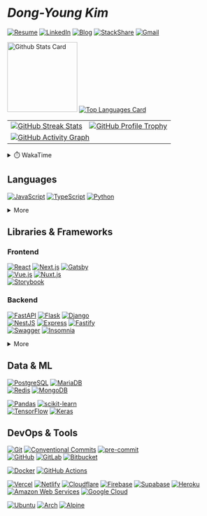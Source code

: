# **_Dong-Young Kim_**

[![Resume](https://img.shields.io/static/v1?style=for-the-badge&logoColor=ffffff&color=000000&logo=notion&label=&message=Resume)](https://dong-young.kim/)
[![LinkedIn](https://img.shields.io/static/v1?style=for-the-badge&logoColor=ffffff&color=0077b5&logo=linkedin&label=&message=LinkedIn)](https://www.linkedin.com/in/dong-young-kim)
[![Blog](https://img.shields.io/static/v1?style=for-the-badge&logoColor=ffffff&color=663399&logo=gatsby&label=&message=Blog)](https://pers0n4.io/)
[![StackShare](https://img.shields.io/static/v1?style=for-the-badge&logoColor=ffffff&color=0690fa&logo=stackshare&label=&message=StackShare)](https://stackshare.io/pers0n4)
[![Gmail](https://img.shields.io/static/v1?style=for-the-badge&logoColor=ffffff&color=ea4335&logo=gmail&label=&message=Gmail)](mailto:31337.persona@gmail.com)

<!-- markdownlint-disable MD033 -->
<a href="https://github.com/anuraghazra/github-readme-stats#github-stats-card">
  <img
    src="https://github-readme-stats.vercel.app/api?username=pers0n4&hide_title=true&show_icons=true&include_all_commits=true&count_private=true&hide_border=true&theme=onedark&title_color=5f4b8b&text_color=f0eee9&icon_color=00abc0"
    alt="Github Stats Card"
    height="160"
/></a>

<a href="https://github.com/anuraghazra/github-readme-stats#top-languages-card">
  <img
    src="https://github-readme-stats.vercel.app/api/top-langs?username=pers0n4&hide=css,tex&hide_title=true&layout=compact&langs_count=8&hide_border=true&theme=onedark&title_color=5f4b8b&text_color=f0eee9&icon_color=00abc0"
    alt="Top Languages Card"
/></a>

<table>
  <tbody>
    <tr>
      <td>
        <a href="https://github.com/DenverCoder1/github-readme-streak-stats">
          <img
            src="https://github-readme-streak-stats.herokuapp.com/?user=pers0n4&theme=onedark&hide_border=true&stroke=f0eee9&ring=5f4b8b&fire=5f4b8b&currStreakNum=00abc0&currStreakLabel=00abc0&date_format=Y-m-d"
            alt="GitHub Streak Stats"
        /></a>
      </td>
      <td>
        <a href="https://github.com/ryo-ma/github-profile-trophy">
          <img
            src="https://github-profile-trophy.vercel.app/?username=pers0n4&theme=onedark&row=2&column=4&no-frame=true"
            alt="GitHub Profile Trophy"
        /></a>
      </td>
    </tr>
    <tr>
      <td colspan="2">
        <a href="https://github.com/ashutosh00710/github-readme-activity-graph">
          <img
            src="https://activity-graph.herokuapp.com/graph?username=pers0n4&bg_color=282c34&color=f0eee9&line=5f4b8b&point=00abc0&hide_border=true&hide_title=true"
            alt="GitHub Activity Graph"
        /></a>
      </td>
    </tr>
  </tbody>
</table>
<!-- markdownlint-enable -->

<!-- markdownlint-disable MD033 -->
<!-- prettier-ignore-start -->
<details>
  <summary>⏱️ WakaTime</summary>

<!--START_SECTION:waka-->
![Code Time](http://img.shields.io/badge/Code%20Time-2%2C239%20hrs%2033%20mins-blue)

![Lines of code](https://img.shields.io/badge/From%20Hello%20World%20I%27ve%20Written-357%20Thousand%20lines%20of%20code-blue)

**I'm a Night 🦉** 

```text
🌞 Morning    25 commits     ░░░░░░░░░░░░░░░░░░░░░░░░░   2.1% 
🌆 Daytime    277 commits    █████░░░░░░░░░░░░░░░░░░░░   23.32% 
🌃 Evening    476 commits    ██████████░░░░░░░░░░░░░░░   40.07% 
🌙 Night      410 commits    ████████░░░░░░░░░░░░░░░░░   34.51%

```
📅 **I'm Most Productive on Saturday** 

```text
Monday       147 commits    ███░░░░░░░░░░░░░░░░░░░░░░   12.37% 
Tuesday      138 commits    ███░░░░░░░░░░░░░░░░░░░░░░   11.62% 
Wednesday    169 commits    ███░░░░░░░░░░░░░░░░░░░░░░   14.23% 
Thursday     116 commits    ██░░░░░░░░░░░░░░░░░░░░░░░   9.76% 
Friday       131 commits    ██░░░░░░░░░░░░░░░░░░░░░░░   11.03% 
Saturday     307 commits    ██████░░░░░░░░░░░░░░░░░░░   25.84% 
Sunday       180 commits    ███░░░░░░░░░░░░░░░░░░░░░░   15.15%

```


📊 **This Week I Spent My Time On** 

```text
⌚︎ Time Zone: Asia/Seoul

💬 Programming Languages: 
Python                   1 hr 24 mins        ████████████░░░░░░░░░░░░░   50.8% 
TypeScript               28 mins             ████░░░░░░░░░░░░░░░░░░░░░   17.44% 
YAML                     15 mins             ██░░░░░░░░░░░░░░░░░░░░░░░   9.13% 
JSON                     14 mins             ██░░░░░░░░░░░░░░░░░░░░░░░   8.53% 
Bash                     12 mins             ██░░░░░░░░░░░░░░░░░░░░░░░   7.53%

🔥 Editors: 
VS Code                  2 hrs 46 mins       █████████████████████████   100.0%

💻 Operating System: 
Linux                    2 hrs 46 mins       █████████████████████████   100.0%

```

**I Mostly Code in TypeScript** 

```text
TypeScript               22 repos            ███████░░░░░░░░░░░░░░░░░░   29.33% 
Python                   15 repos            █████░░░░░░░░░░░░░░░░░░░░   20.0% 
Java                     5 repos             █░░░░░░░░░░░░░░░░░░░░░░░░   6.67% 
C++                      4 repos             █░░░░░░░░░░░░░░░░░░░░░░░░   5.33% 
HTML                     4 repos             █░░░░░░░░░░░░░░░░░░░░░░░░   5.33%

```



 Last Updated on 2022-12-24T00:29:24 UTC
<!--END_SECTION:waka-->

</details>
<!-- prettier-ignore-end -->
<!-- markdownlint-enable -->

## Languages

[![JavaScript][javascript]](https://www.ecma-international.org/publications/standards/Ecma-262.htm)
[![TypeScript][typescript]](https://www.typescriptlang.org/)
[![Python][python]](https://www.python.org/)

<!-- markdownlint-disable MD033 -->
<details>
  <summary>More</summary>

[![PHP][php]](https://www.php.net/)
[![Java][java]](https://openjdk.java.net/)
[![C++][c++]](https://isocpp.org/)
\
[![Kotlin][kotlin]](https://kotlinlang.org/)
[![Scala][scala]](https://www.scala-lang.org/)
\
[![Go][go]](https://golang.org/)
[![Rust][rust]](https://www.rust-lang.org/)

</details>
<!-- markdownlint-enable -->

## Libraries & Frameworks

### Frontend

[![React][react]](https://reactjs.org/)
[![Next.js][next.js]](https://nextjs.org/)
[![Gatsby][gatsby]](https://www.gatsbyjs.com/)
\
[![Vue.js][vue.js]](https://vuejs.org/)
[![Nuxt.js][nuxt.js]](https://nuxtjs.org/)
\
[![Storybook][storybook]](https://storybook.js.org/)

### Backend

[![FastAPI][fastapi]](https://fastapi.tiangolo.com/)
[![Flask][flask]](https://flask.palletsprojects.com/)
[![Django][django]](https://www.djangoproject.com/)
\
[![NestJS][nestjs]](https://nestjs.com/)
[![Express][express]](https://expressjs.com/)
[![Fastify][fastify]](https://www.fastify.io/)
\
[![Swagger][swagger]](https://swagger.io/)
[![Insomnia][insomnia]](https://insomnia.rest/)

<!-- markdownlint-disable MD033 -->
<details>
  <summary>More</summary>

[![React Native][react native]](https://reactnative.dev/)
[![Expo][expo]](https://expo.dev/)
\
[![Laravel][laravel]](https://laravel.com/)
[![Spring Boot][spring boot]](https://spring.io/)

[![Node.js][node.js]](https://nodejs.org/en/)
[![Deno][deno]](https://deno.land/)
\
[![yarn][yarn]](https://yarnpkg.com/)
[![pnpm][pnpm]](https://pnpm.io/)
\
[![Poetry][poetry]](https://python-poetry.org/)

</details>
<!-- markdownlint-enable -->

## Data & ML

[![PostgreSQL][postgresql]](https://www.postgresql.org/)
[![MariaDB][mariadb]](https://mariadb.org/)
\
[![Redis][redis]](https://redis.io/)
[![MongoDB][mongodb]](https://www.mongodb.com/)

[![Pandas][pandas]](https://pandas.pydata.org/)
[![scikit-learn][scikit-learn]](https://scikit-learn.org/stable/)
\
[![TensorFlow][tensorflow]](https://www.tensorflow.org/)
[![Keras][keras]](https://keras.io/)

## DevOps & Tools

[![Git][git]](https://git-scm.com/)
[![Conventional Commits][conventional commits]](https://conventionalcommits.org)
[![pre-commit][pre-commit]](https://pre-commit.com/)
\
[![GitHub][github]](https://github.com/)
[![GitLab][gitlab]](https://about.gitlab.com/)
[![Bitbucket][bitbucket]](https://bitbucket.org/)

[![Docker][docker]](https://www.docker.com/)
[![GitHub Actions][github actions]](https://github.com/features/actions)

[![Vercel][vercel]](https://vercel.com/)
[![Netlify][netlify]](https://www.netlify.com/)
[![Cloudflare][cloudflare]](https://www.cloudflare.com/)
[![Firebase][firebase]](https://firebase.google.com/)
[![Supabase][supabase]](https://www.cloudflare.com/)
[![Heroku][heroku]](https://www.heroku.com/)
\
[![Amazon Web Services][amazon web services]](https://aws.amazon.com/)
[![Google Cloud][google cloud]](https://cloud.google.com/)

[![Ubuntu][ubuntu]](https://ubuntu.com/)
[![Arch][arch]](https://archlinux.org/)
[![Alpine][alpine]](https://alpinelinux.org/)

<!-------------------------------- Badge Links -------------------------------->

<!-- Languages -->

[c++]: https://img.shields.io/endpoint?url=https://badges.deno.dev/C%2B%2B?namedLogo=cplusplus
[go]: https://img.shields.io/endpoint?url=https://badges.deno.dev/Go
[java]: https://img.shields.io/endpoint?url=https://badges.deno.dev/Java?namedLogo=openjdk
[javascript]: https://img.shields.io/endpoint?url=https://badges.deno.dev/JavaScript
[kotlin]: https://img.shields.io/endpoint?url=https://badges.deno.dev/Kotlin
[php]: https://img.shields.io/endpoint?url=https://badges.deno.dev/PHP
[python]: https://img.shields.io/endpoint?url=https://badges.deno.dev/Python
[rust]: https://img.shields.io/endpoint?url=https://badges.deno.dev/Rust
[scala]: https://img.shields.io/endpoint?url=https://badges.deno.dev/Scala
[typescript]: https://img.shields.io/endpoint?url=https://badges.deno.dev/TypeScript

<!-- Libraries & Frameworks / Frontend -->

[expo]: https://img.shields.io/endpoint?url=https://badges.deno.dev/Expo
[fastify]: https://img.shields.io/endpoint?url=https://badges.deno.dev/Fastify
[gatsby]: https://img.shields.io/endpoint?url=https://badges.deno.dev/Gatsby
[next.js]: https://img.shields.io/endpoint?url=https://badges.deno.dev/Next.js
[nuxt.js]: https://img.shields.io/endpoint?url=https://badges.deno.dev/Nuxt.js
[react native]: https://img.shields.io/endpoint?url=https://badges.deno.dev/?message=React%2BNative%26namedLogo=react
[react]: https://img.shields.io/endpoint?url=https://badges.deno.dev/React
[vue.js]: https://img.shields.io/endpoint?url=https://badges.deno.dev/Vue.js

<!-- Libraries & Frameworks / Backend -->

[django]: https://img.shields.io/endpoint?url=https://badges.deno.dev/Django
[express]: https://img.shields.io/endpoint?url=https://badges.deno.dev/Express
[fastapi]: https://img.shields.io/endpoint?url=https://badges.deno.dev/FastAPI
[flask]: https://img.shields.io/endpoint?url=https://badges.deno.dev/Flask
[laravel]: https://img.shields.io/endpoint?url=https://badges.deno.dev/Laravel
[nestjs]: https://img.shields.io/endpoint?url=https://badges.deno.dev/NestJS
[spring boot]: https://img.shields.io/endpoint?url=https://badges.deno.dev/?message=Spring%2BBoot

<!-- Libraries & Frameworks / Tools -->

[insomnia]: https://img.shields.io/endpoint?url=https://badges.deno.dev/Insomnia
[storybook]: https://img.shields.io/endpoint?url=https://badges.deno.dev/Storybook
[swagger]: https://img.shields.io/endpoint?url=https://badges.deno.dev/Swagger

<!-- Libraries & Frameworks / Runtime & Package Manager -->

[deno]: https://img.shields.io/endpoint?url=https://badges.deno.dev/Deno
[node.js]: https://img.shields.io/endpoint?url=https://badges.deno.dev/Node.js
[pnpm]: https://img.shields.io/endpoint?url=https://badges.deno.dev/pnpm
[poetry]: https://img.shields.io/endpoint?url=https://badges.deno.dev/Poetry
[yarn]: https://img.shields.io/endpoint?url=https://badges.deno.dev/yarn

<!-- Data & ML -->

[keras]: https://img.shields.io/endpoint?url=https://badges.deno.dev/Keras
[mariadb]: https://img.shields.io/endpoint?url=https://badges.deno.dev/MariaDB
[mongodb]: https://img.shields.io/endpoint?url=https://badges.deno.dev/MongoDB
[pandas]: https://img.shields.io/endpoint?url=https://badges.deno.dev/Pandas
[postgresql]: https://img.shields.io/endpoint?url=https://badges.deno.dev/PostgreSQL
[redis]: https://img.shields.io/endpoint?url=https://badges.deno.dev/Redis
[scikit-learn]: https://img.shields.io/endpoint?url=https://badges.deno.dev/scikit-learn
[tensorflow]: https://img.shields.io/endpoint?url=https://badges.deno.dev/TensorFlow

<!-- Version Control System -->

[bitbucket]: https://img.shields.io/endpoint?url=https://badges.deno.dev/Bitbucket
[conventional commits]: https://img.shields.io/endpoint?url=https://badges.deno.dev/?message=Conventional%2BCommits
[git]: https://img.shields.io/endpoint?url=https://badges.deno.dev/Git
[github]: https://img.shields.io/endpoint?url=https://badges.deno.dev/GitHub
[gitlab]: https://img.shields.io/endpoint?url=https://badges.deno.dev/GitLab
[pre-commit]: https://img.shields.io/endpoint?url=https://badges.deno.dev/pre-commit

<!-- DevOps -->

[docker]: https://img.shields.io/endpoint?url=https://badges.deno.dev/Docker
[github actions]: https://img.shields.io/endpoint?url=https://badges.deno.dev/?message=GitHub%2BActions

<!-- Cloud -->

[amazon web services]: https://img.shields.io/endpoint?url=https://badges.deno.dev/?message=Amazon%2BWeb%2BServices%26namedLogo=amazon-aws
[cloudflare]: https://img.shields.io/endpoint?url=https://badges.deno.dev/Cloudflare
[firebase]: https://img.shields.io/endpoint?url=https://badges.deno.dev/Firebase
[google cloud]: https://img.shields.io/endpoint?url=https://badges.deno.dev/?message=Google%2BCloud
[heroku]: https://img.shields.io/endpoint?url=https://badges.deno.dev/Heroku
[netlify]: https://img.shields.io/endpoint?url=https://badges.deno.dev/Netlify
[supabase]: https://img.shields.io/endpoint?url=https://badges.deno.dev/Supabase
[vercel]: https://img.shields.io/endpoint?url=https://badges.deno.dev/Vercel

<!-- OS -->

[alpine]: https://img.shields.io/endpoint?url=https://badges.deno.dev/?message=Alpine%2BLinux
[arch]: https://img.shields.io/endpoint?url=https://badges.deno.dev/?message=Arch%2BLinux
[ubuntu]: https://img.shields.io/endpoint?url=https://badges.deno.dev/Ubuntu
